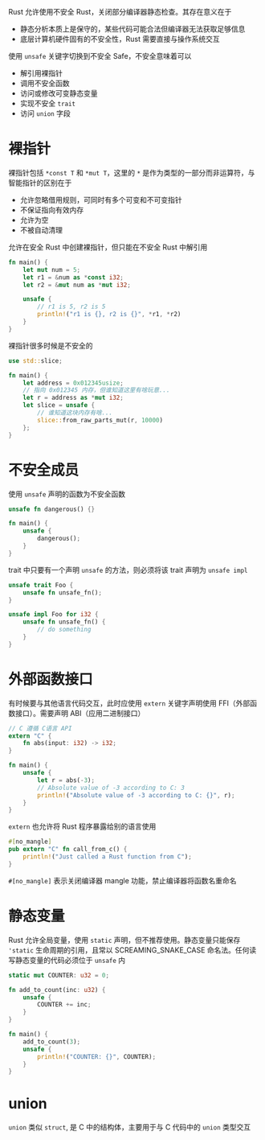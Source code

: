Rust 允许使用不安全 Rust，关闭部分编译器静态检查。其存在意义在于
 - 静态分析本质上是保守的，某些代码可能合法但编译器无法获取足够信息
 - 底层计算机硬件固有的不安全性，Rust 需要直接与操作系统交互

使用 `unsafe` 关键字切换到不安全 Safe，不安全意味着可以
 - 解引用裸指针
 - 调用不安全函数
 - 访问或修改可变静态变量
 - 实现不安全 `trait`
 - 访问 `union` 字段
# 裸指针

裸指针包括 `*const T` 和 `*mut T`，这里的 `*` 是作为类型的一部分而非运算符，与智能指针的区别在于
 - 允许忽略借用规则，可同时有多个可变和不可变指针
 - 不保证指向有效内存
 - 允许为空
 - 不被自动清理

允许在安全 Rust 中创建裸指针，但只能在不安全 Rust 中解引用

```rust
fn main() {
    let mut num = 5;
    let r1 = &num as *const i32;
    let r2 = &mut num as *mut i32;

    unsafe {
        // r1 is 5, r2 is 5
        println!("r1 is {}, r2 is {}", *r1, *r2)
    }
}
```

裸指针很多时候是不安全的

```rust
use std::slice;

fn main() {
    let address = 0x012345usize;
    // 指向 0x012345 内存，但谁知道这里有啥玩意...
    let r = address as *mut i32;
    let slice = unsafe {
        // 谁知道这块内存有啥...
        slice::from_raw_parts_mut(r, 10000)
    };
}

```
# 不安全成员

使用 `unsafe` 声明的函数为不安全函数

```rust
unsafe fn dangerous() {}

fn main() {
    unsafe {
        dangerous();
    }
}
```

trait 中只要有一个声明 `unsafe` 的方法，则必须将该 trait 声明为 `unsafe impl`

```rust
unsafe trait Foo {
    unsafe fn unsafe_fn();
}

unsafe impl Foo for i32 {
    unsafe fn unsafe_fn() {
        // do something
    }
}
```
# 外部函数接口

有时候要与其他语言代码交互，此时应使用 `extern` 关键字声明使用 FFI（外部函数接口）。需要声明 ABI（应用二进制接口）

```rust
// C 遵循 C语言 API
extern "C" {
    fn abs(input: i32) -> i32;
}

fn main() {
    unsafe {
        let r = abs(-3);
        // Absolute value of -3 according to C: 3
        println!("Absolute value of -3 according to C: {}", r);
    }
}
```

`extern` 也允许将 Rust 程序暴露给别的语言使用

```rust
#[no_mangle]
pub extern "C" fn call_from_c() {
    println!("Just called a Rust function from C");
}
```

`#[no_mangle]` 表示关闭编译器 mangle 功能，禁止编译器将函数名重命名
# 静态变量

Rust 允许全局变量，使用 `static` 声明，但不推荐使用。静态变量只能保存 `'static` 生命周期的引用，且常以 SCREAMING_SNAKE_CASE 命名法。任何读写静态变量的代码必须位于 `unsafe` 内

```rust
static mut COUNTER: u32 = 0;

fn add_to_count(inc: u32) {
    unsafe {
        COUNTER += inc;
    }
}

fn main() {
    add_to_count(3);
    unsafe {
        println!("COUNTER: {}", COUNTER);
    }
}
```
# union

`union` 类似 `struct`, 是 C 中的结构体，主要用于与 C 代码中的 `union` 类型交互